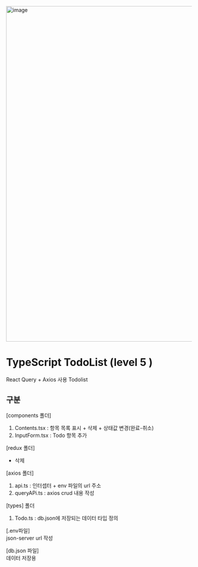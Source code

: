 <img width="908" alt="image" src="https://github.com/zerotonine2da/TypeScript_TodoList/assets/96953412/17a1bc5c-38f6-49ff-a051-7fbc084a7c84">

# TypeScript TodoList (level 5 )  

React Query + Axios 사용 Todolist

## 구분

[components 폴더]  
1. Contents.tsx : 항목 목록 표시 + 삭제 + 상태값 변경(완료-취소)  
2. InputForm.tsx : Todo 항목 추가  

[redux 폴더]  
* 삭제  

[axios 폴더]  
1. api.ts : 인터셉터 + env 파일의 url 주소  
2. queryAPi.ts : axios crud 내용 작성  

[types] 폴더  
1. Todo.ts : db.json에 저장되는 데이터 타입 정의  

[.env파일]  
json-server url 작성  

[db.json 파일]  
데이터 저장용  


